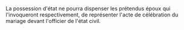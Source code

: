   
 La possession d'état ne pourra dispenser les prétendus époux qui l'invoqueront respectivement, de représenter l'acte de célébration du mariage devant l'officier de l'état civil.  

  
